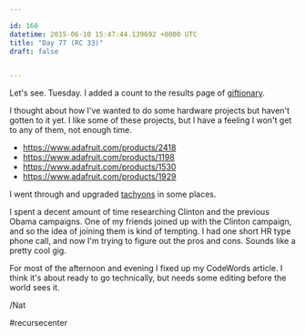 ```yaml
---

id: 160
datetime: 2015-06-10 15:47:44.139692 +0000 UTC
title: "Day 77 (RC 33)"
draft: false


---
```


Let's see. Tuesday. I added a count to the results page of [giftionary](http://www.giftionary.city/).

I thought about how I've wanted to do some hardware projects but haven't gotten to it yet. I like some of these projects, but I have a feeling I won't get to any of them, not enough time.

 - https://www.adafruit.com/products/2418
 - https://www.adafruit.com/products/1198
 - https://www.adafruit.com/products/1530
 - https://www.adafruit.com/products/1929

I went through and upgraded [tachyons](http://tachyons.io/) in some places.

I spent a decent amount of time researching Clinton and the previous Obama campaigns. One of my friends joined up with the Clinton campaign, and so the idea of joining them is kind of tempting. I had one short HR type phone call, and now I'm trying to figure out the pros and cons. Sounds like a pretty cool gig.

For most of the afternoon and evening I fixed up my CodeWords article. I think it's about ready to go technically, but needs some editing before the world sees it.

/Nat

#recursecenter
